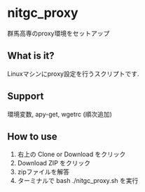 # nitgc_proxy
群馬高専のproxy環境をセットアップ

## What is it?
Linuxマシンにproxy設定を行うスクリプトです.

## Support
環境変数, apy-get, wgetrc
(順次追加)

## How to use
1. 右上の Clone or Download をクリック
2. Download ZIP をクリック
3. zipファイルを解答
4. ターミナルで bash ./nitgc_proxy.sh を実行
